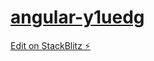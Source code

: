 # <a href="https://angular-y1uedg.stackblitz.io/">angular-y1uedg<a>

[Edit on StackBlitz ⚡️](https://stackblitz.com/edit/angular-y1uedg)
